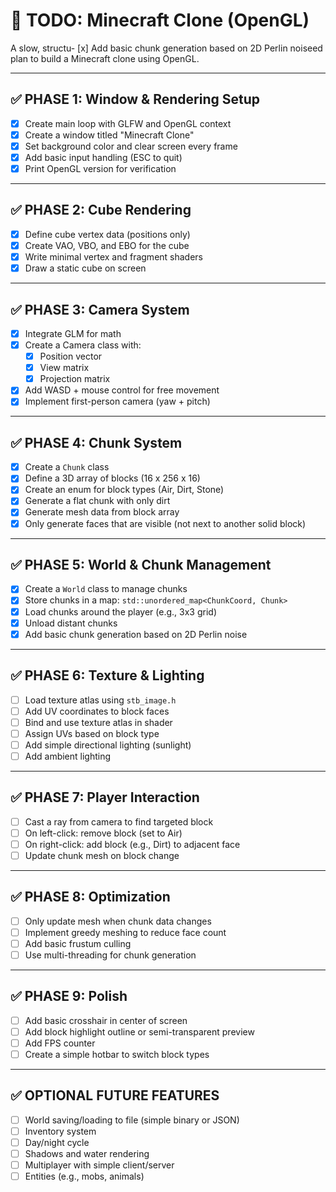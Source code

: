 # 📝 TODO: Minecraft Clone (OpenGL)

A slow, structu- [x] Add basic chunk generation based on 2D Perlin noiseed plan to build a Minecraft clone using OpenGL.

---

## ✅ PHASE 1: Window & Rendering Setup

- [x] Create main loop with GLFW and OpenGL context
- [x] Create a window titled "Minecraft Clone"
- [x] Set background color and clear screen every frame
- [x] Add basic input handling (ESC to quit)
- [x] Print OpenGL version for verification

---

## ✅ PHASE 2: Cube Rendering

- [x] Define cube vertex data (positions only)
- [x] Create VAO, VBO, and EBO for the cube
- [x] Write minimal vertex and fragment shaders
- [x] Draw a static cube on screen

---

## ✅ PHASE 3: Camera System

- [x] Integrate GLM for math
- [x] Create a Camera class with:
  - [x] Position vector
  - [x] View matrix
  - [x] Projection matrix
- [x] Add WASD + mouse control for free movement
- [x] Implement first-person camera (yaw + pitch)

---

## ✅ PHASE 4: Chunk System

- [x] Create a `Chunk` class
- [x] Define a 3D array of blocks (16 x 256 x 16)
- [x] Create an enum for block types (Air, Dirt, Stone)
- [x] Generate a flat chunk with only dirt
- [x] Generate mesh data from block array
- [x] Only generate faces that are visible (not next to another solid block)

---

## ✅ PHASE 5: World & Chunk Management

- [x] Create a `World` class to manage chunks
- [x] Store chunks in a map: `std::unordered_map<ChunkCoord, Chunk>`
- [x] Load chunks around the player (e.g., 3x3 grid)
- [x] Unload distant chunks
- [x] Add basic chunk generation based on 2D Perlin noise

---

## ✅ PHASE 6: Texture & Lighting

- [ ] Load texture atlas using `stb_image.h`
- [ ] Add UV coordinates to block faces
- [ ] Bind and use texture atlas in shader
- [ ] Assign UVs based on block type
- [ ] Add simple directional lighting (sunlight)
- [ ] Add ambient lighting

---

## ✅ PHASE 7: Player Interaction

- [ ] Cast a ray from camera to find targeted block
- [ ] On left-click: remove block (set to Air)
- [ ] On right-click: add block (e.g., Dirt) to adjacent face
- [ ] Update chunk mesh on block change

---

## ✅ PHASE 8: Optimization

- [ ] Only update mesh when chunk data changes
- [ ] Implement greedy meshing to reduce face count
- [ ] Add basic frustum culling
- [ ] Use multi-threading for chunk generation

---

## ✅ PHASE 9: Polish

- [ ] Add basic crosshair in center of screen
- [ ] Add block highlight outline or semi-transparent preview
- [ ] Add FPS counter
- [ ] Create a simple hotbar to switch block types

---

## ✅ OPTIONAL FUTURE FEATURES

- [ ] World saving/loading to file (simple binary or JSON)
- [ ] Inventory system
- [ ] Day/night cycle
- [ ] Shadows and water rendering
- [ ] Multiplayer with simple client/server
- [ ] Entities (e.g., mobs, animals)
